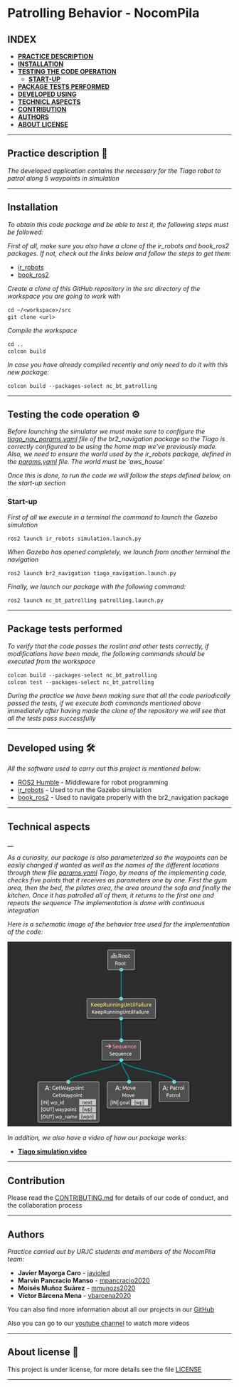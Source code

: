 # Patrolling Behavior - NocomPila

## INDEX

* [**PRACTICE DESCRIPTION**](#practice-description-🚀)
* [**INSTALLATION**](#installation)
* [**TESTING THE CODE OPERATION**](#testing-the-code-operation-⚙️)
    * [**START-UP**](#start-up)
* [**PACKAGE TESTS PERFORMED**](#package-tests-performed)
* [**DEVELOPED USING**](#developed-using-🛠️)
* [**TECHNICL ASPECTS**](#technical-aspects)
* [**CONTRIBUTION**](#contribution)
* [**AUTHORS**](#authors)
* [**ABOUT LICENSE**](#about-license-📄)

---

## Practice description 🚀

_The developed application contains the necessary for the Tiago robot to patrol along 5 waypoints in simulation_

---

## Installation

_To obtain this code package and be able to test it, the following steps must be followed:_

_First of all, make sure you also have a clone of the ir_robots and book_ros2 packages. If not, check out the links below and follow the steps to get them:_
* [ir_robots](https://github.com/IntelligentRoboticsLabs/ir_robots)
* [book_ros2](https://github.com/fmrico/book_ros2)

_Create a clone of this GitHub repository in the src directory of the workspace you are going to work with_

```
cd ~/<workspace>/src
git clone <url>
```

_Compile the workspace_

```
cd ..
colcon build
```

_In case you have already compiled recently and only need to do it with this new package:_

```
colcon build --packages-select nc_bt_patrolling
```

---

## Testing the code operation ⚙️

_Before launching the simulator we must make sure to configure the [tiago_nav_params.yaml](https://github.com/fmrico/book_ros2/blob/main/br2_navigation/params/tiago_nav_params.yaml) file of the br2_navigation package so the Tiago is correctly configured to be using the home map we've previously made. Also, we need to ensure the world used by the ir_robots package, defined in the [params.yaml](https://github.com/IntelligentRoboticsLabs/ir_robots/blob/ros2-humble/config/params.yaml) file. The world must be 'aws_house'_

_Once this is done, to run the code we will follow the steps defined below, on the start-up section_

### Start-up

_First of all we execute in a terminal the command to launch the Gazebo simulation_

```
ros2 launch ir_robots simulation.launch.py
```

_When Gazebo has opened completely, we launch from another terminal the navigation_

```
ros2 launch br2_navigation tiago_navigation.launch.py
```

_Finally, we launch our package with the following command:_

```
ros2 launch nc_bt_patrolling patrolling.launch.py
```

---

## Package tests performed

_To verify that the code passes the roslint and other tests correctly, if modifications have been made, the following commands should be executed from the workspace_

```
colcon build --packages-select nc_bt_patrolling
colcon test --packages-select nc_bt_patrolling
```

_During the practice we have been making sure that all the code periodically passed the tests, if we execute both commands mentioned above immediately after having made the clone of the repository we will see that all the tests pass successfully_

---

## Developed using 🛠️

_All the software used to carry out this project is mentioned below:_

* [ROS2 Humble](https://docs.ros.org/en/foxy/Releases/Release-Humble-Hawksbill.html) - Middleware for robot programming
* [ir_robots](https://github.com/IntelligentRoboticsLabs/ir_robots) - Used to run the Gazebo simulation
* [book_ros2](https://github.com/fmrico/book_ros2) - Used to navigate properly with the br2_navigation package

---

## Technical aspects

__

_As a curiosity, our package is also parameterized so the waypoints can be easily changed if wanted as well as the names of the different locations through thew file [params.yaml](config/params.yaml)_
_Tiago, by means of the implementing code, checks five points that it receives as parameters one by one. First the gym area, then the bed, the pilates area, the area around the sofa and finally the kitchen. Once it has patrolled all of them, it returns to the first one and repeats the sequence_
_The implementation is dome with continuous integration_

_Here is a schematic image of the behavior tree used for the implementation of the code:_

<p align="center"> 
    <img src="images/bt.jpeg" width="550" title="Behavior tree">   
</p>

_In addition, we also have a video of how our package works:_

* [**Tiago simulation video**](url)
---

## Contribution

Please read the [CONTRIBUTING.md](CONTRIBUTING.md) for details of our code of conduct, and the collaboration process

---

## Authors

_Practice carried out by URJC students and members of the NocomPila team:_

* **Javier Mayorga Caro** - [javioled](https://github.com/javioled)
* **Marvin Pancracio Manso** - [mpancracio2020](https://github.com/mpancracio2020)
* **Moisés Muñoz Suárez** - [mmunozs2020](https://github.com/mmunozs2020)
* **Víctor Bárcena Mena** - [vbarcena2020](https://github.com/vbarcena2020)

You can also find more information about all our projects in our [GitHub](https://github.com/orgs/Docencia-fmrico/teams/nocompila)

Also you can go to our [youtube channel](https://www.youtube.com/@nocompila) to watch more videos

---

## About license 📄

This project is under license, for more details see the file [LICENSE](LICENSE) 

---

